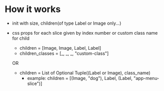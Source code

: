 # How it works 

- init with size, children(of type Label or Image only...)
- css props for each slice given by index number or custom class name for child
    - children = [Image, Image, Label, Label]
    - children_classes = [_, _, _, "custom-class"]

    OR
    - children = List of Optional Tuple((Label or Image), class_name)
        - example: children = [(Image, "dog"), Label, (Label, "app-menu-slice")]
